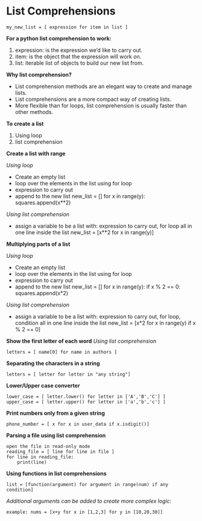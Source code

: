 # List Comprehensions

    my_new_list = [ expression for item in list ]

**For a python list comprehension to work:**

1. expression: is the expression we’d like to carry out.  
3. item: is the object that the expression will work on. 
4. list: iterable list of objects to build our new list from. 

**Why list comprehension?**

- List comprehension methods are an elegant way to create and manage lists. 
- List comprehensions are a more compact way of creating lists. 
- More flexible than for loops, list comprehension is usually faster than other methods.

**To create a list**

1. Using loop
2. list comprehension

**Create a list with range**

*Using loop*

- Create an empty list
- loop over the elements in the list using for loop
- expression to carry out
- append to the new list
    new_list = []
    for x in range(y):
    squares.append(x**2)

*Using list comprehension*

- assign a variable to be a list with: expression to carry out, for loop all in one line inside the list
     new_list = [x**2 for x in range(y)]

**Multiplying parts of a list**

*Using loop*

- Create an empty list
- loop over the elements in the list using for loop
- expression to carry out
- append to the new list
    new_list = []
    for x in range(y):
        if x % 2 == 0:
            squares.append(x*2)

*Using list comprehension*

- assign a variable to be a list with: expression to carry out, for loop, condition all in one line inside the list
     new_list = [x*2 for x in range(y) if x % 2 == 0]

**Show the first letter of each word**
*Using list comprehension*

    letters = [ name[0] for name in authors ]

**Separating the characters in a string**

    letters = [ letter for letter in "any string"]

**Lower/Upper case converter**

    lower_case = [ letter.lower() for letter in ['A','B','C'] ]
    upper_case = [ letter.upper() for letter in ['a','b','c'] ]

**Print numbers only from a given string**

    phone_number = [ x for x in user_data if x.isdigit()]

**Parsing a file using list comprehension**

    open the file in read-only mode
    reading_file = [ line for line in file ]
    for line in reading_file:
        print(line)

**Using functions in list comprehensions**

    list = [function(argument) for argument in range(num) if any condition]

*Additional arguments can be added to create more complex logic:*

    example: nums = [x+y for x in [1,2,3] for y in [10,20,30]]
